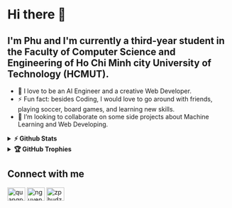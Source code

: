 # Hi there 👋

<!--
**pdz1804/pdz1804** is a ✨ _special_ ✨ repository because its `README.md` (this file) appears on your GitHub profile.

Here are some ideas to get you started:

- 🔭 I’m currently working on ...
- 🌱 I’m currently learning ...
- 👯 I’m looking to collaborate on ...
- 🤔 I’m looking for help with ...
- 💬 Ask me about ...
- 📫 How to reach me: ...
- 😄 Pronouns: ...
- ⚡ Fun fact: ...
-->
## I'm Phu and I'm currently a third-year student in the Faculty of Computer Science and Engineering of Ho Chi Minh city University of Technology (HCMUT).
- 🔭 I love to be an AI Engineer and a creative Web Developer.
- ⚡ Fun fact: besides Coding, I would love to go around with friends, playing soccer, board games, and learning new skills.
- 👯 I’m looking to collaborate on some side projects about Machine Learning and Web Developing.

<details>
  <summary><b>⚡ Github Stats</b></summary>
  
  <a href="#">![Github stats](https://github-readme-stats.vercel.app/api?username=pdz1804&theme=blueberry&count_private=true&hide_border=true&line_height=20)</a>
  <a href="#">![Top Langs](https://github-readme-stats.vercel.app/api/top-langs/?username=pdz1804&layout=compact&theme=blueberry&count_private=true&hide_border=true)</a>
</details>

<details>
  <summary><b>🏆 GitHub Trophies</b></summary>

  <div align="center">
  
  ![](https://github-profile-trophy.vercel.app/?username=pdz1804&theme=onedark&no-frame=true&no-bg=true&margin-w=4)

  </div>
</details>

<!-- <details>
  <summary><b>⛎ My Pet</b></summary>

  <div align="center">
    <picture>
  <source
    media="(prefers-color-scheme: dark)"
    srcset="https://raw.githubusercontent.com/pdz1804/pdz1804/output/github-contribution-grid-snake-dark.svg"
  />
  <source
    media="(prefers-color-scheme: light)"
    srcset="https://raw.githubusercontent.com/pdz1804/pdz1804/output/github-contribution-grid-snake.svg"
  />
  <img
    alt="github contribution grid snake animation"
    src="https://raw.githubusercontent.com/pdz1804/pdz1804/output/github-contribution-grid-snake.svg"
  />
</picture>
  </div>
</details> -->

## Connect with me

<p align="left">
    <a href="https://www.linkedin.com/in/quangphunguyen/" target="_blank"><img align="center"
            src="https://raw.githubusercontent.com/rahuldkjain/github-profile-readme-generator/master/src/images/icons/Social/linked-in-alt.svg"
            alt="quangphunguyen" height="30" width="40" /></a>
    <a href="https://www.facebook.com/zPhuDZz/" target="_blank"><img align="center"
            src="https://raw.githubusercontent.com/rahuldkjain/github-profile-readme-generator/master/src/images/icons/Social/facebook.svg"
            alt="nguyenquangphu" height="30" width="40" /></a>
    <a href="https://www.instagram.com/zphudzz/" target="_blank"><img align="center"
            src="https://raw.githubusercontent.com/rahuldkjain/github-profile-readme-generator/master/src/images/icons/Social/instagram.svg"
            alt="zphudzz" height="30" width="40" /></a>
</p>
